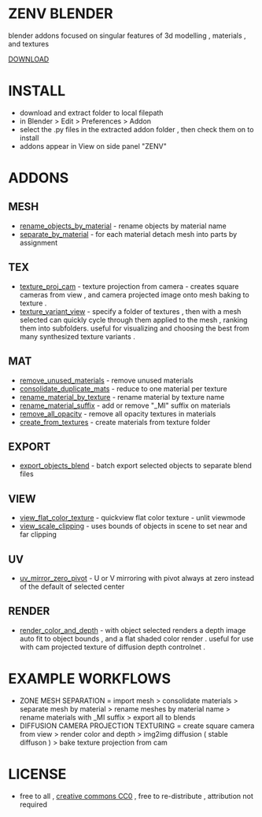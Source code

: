 # ZENV BLENDER
blender addons focused on singular features of 3d modelling , materials , and textures

[DOWNLOAD]( https://github.com/CorvaeOboro/zenv_blender/archive/refs/heads/main.zip ) 

# INSTALL 
- download and extract folder to local filepath
- in Blender > Edit > Preferences > Addon 
- select the .py files in the extracted addon folder , then check them on to install
- addons appear in View on side panel "ZENV"

# ADDONS
## MESH
- [rename_objects_by_material](https://github.com/CorvaeOboro/zenv_blender/blob/main/addon/z_blender_MESH_rename_objects_by_material.py) - rename objects by material name
- [separate_by_material](https://github.com/CorvaeOboro/zenv_blender/blob/main/addon/z_blender_MESH_separate_by_material.py) -  for each material detach mesh into parts by assignment
## TEX
- [texture_proj_cam](https://github.com/CorvaeOboro/zenv_blender/blob/main/addon/z_blender_TEX_texture_proj_cam.py) -  texture projection from camera - creates square cameras from view , and camera projected image onto mesh baking to texture .
- [texture_variant_view](https://github.com/CorvaeOboro/zenv_blender/blob/main/addon/z_blender_TEX_texture_variant_view.py) - specify a folder of textures , then with a mesh selected can quickly cycle through them applied to the mesh , ranking them into subfolders. useful for visualizing and choosing the best from many synthesized texture variants .
## MAT
- [remove_unused_materials](https://github.com/CorvaeOboro/zenv_blender/blob/main/addon/z_blender_MAT_remove_unused_materials) - remove unused materials 
- [consolidate_duplicate_mats](https://github.com/CorvaeOboro/zenv_blender/blob/main/addon/z_blender_MAT_consolidate_duplicate_mats) - reduce to one material per texture
- [rename_material_by_texture](https://github.com/CorvaeOboro/zenv_blender/blob/main/addon/z_blender_MAT_rename_material_by_texture.py) - rename material by texture name
- [rename_material_suffix](https://github.com/CorvaeOboro/zenv_blender/blob/main/addon/z_blender_MAT_rename_material_suffix.py) - add or remove "_MI" suffix on materials
- [remove_all_opacity](https://github.com/CorvaeOboro/zenv_blender/blob/main/addon/z_blender_MAT_remove_all_opacity.py) - remove all opacity textures in materials
- [create_from_textures](https://github.com/CorvaeOboro/zenv_blender/blob/main/addon/z_blender_MAT_create_from_textures.py) - create materials from texture folder
## EXPORT
- [export_objects_blend](https://github.com/CorvaeOboro/zenv_blender/blob/main/addon/z_blender_EXPORT_export_objects_blend.py) - batch export selected objects to separate blend files
## VIEW 
- [view_flat_color_texture](https://github.com/CorvaeOboro/zenv_blender/blob/main/addon/z_blender_VIEW_view_flat_color_texture.py) - quickview flat color texture - unlit viewmode
- [view_scale_clipping](https://github.com/CorvaeOboro/zenv_blender/blob/main/addon/z_blender_VIEW_view_scale_clipping.py) - uses bounds of objects in scene to set near and far clipping
## UV 
- [uv_mirror_zero_pivot](https://github.com/CorvaeOboro/zenv_blender/blob/main/addon/z_blender_UV_uv_mirror_zero_pivot.py) - U or V mirroring with pivot always at zero instead of the default of selected center
## RENDER
- [render_color_and_depth](https://github.com/CorvaeOboro/zenv_blender/blob/main/addon/z_blender_RENDER_color_and_depth.py) - with object selected renders a depth image auto fit to object bounds , and a flat shaded color render . useful for use with cam projected texture of diffusion depth controlnet .


# EXAMPLE WORKFLOWS
- ZONE MESH SEPARATION = import mesh > consolidate materials > separate mesh by material > rename meshes by material name > rename materials with _MI suffix > export all to blends
- DIFFUSION CAMERA PROJECTION TEXTURING = create square camera from view > render color and depth > img2img diffusion ( stable diffuson ) > bake texture projection from cam 

# LICENSE
- free to all , [creative commons CC0](https://creativecommons.org/publicdomain/zero/1.0/) , free to re-distribute , attribution not required

